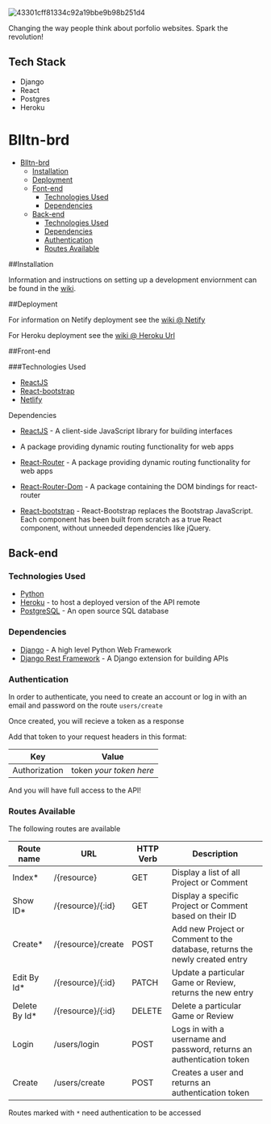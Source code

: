 ![43301cff81334c92a19bbe9b98b251d4](https://user-images.githubusercontent.com/3163892/114476406-c4ef2d80-9bbf-11eb-9c7a-e1eea57d1a27.png)

Changing the way people think about porfolio websites. Spark the revolution!

## Tech Stack
 - Django
 - React
 - Postgres
 - Heroku




# Blltn-brd

- [Blltn-brd](blltn-brd)
  - [Installation](#installation)
  - [Deployment](#deployment)
  - [Font-end](#front-end)
    - [Technologies Used](#technologies-used)
    - [Dependencies](#dependencies)
  - [Back-end](#back-end)
    - [Technologies Used](#technologies-used-1)
    - [Dependencies](#dependencies-1)
    - [Authentication](#authentication)
    - [Routes Available](#routes-available)

##Installation

Information and instructions on setting up a development enviornment can be found in the [wiki](https://github.com/SEI-2121/blltn-brd/wiki).

##Deployment

For information on Netify deployment see the [wiki @ Netify](https://github.com/SEI-2121/blltn-brd/wiki)

For Heroku deployment see the [wiki @ Heroku Url](https://github.com/SEI-2121/blltn-brd/wiki)

##Front-end

###Technologies Used

- [ReactJS](https://reactjs.org/)
- [React-bootstrap](https://react-bootstrap.github.io/)
- [Netlify](https://www.netlify.com/)


Dependencies

- [ReactJS](https://reactjs.org/) - A client-side JavaScript library for building interfaces
 - A package providing dynamic routing functionality for web apps
 - [React-Router](https://www.npmjs.com/package/react-router) - A package providing dynamic routing functionality for web apps
 - [React-Router-Dom](https://www.npmjs.com/package/react-router-dom) - A package containing the DOM bindings for react-router

- [React-bootstrap](https://react-bootstrap.github.io/) - React-Bootstrap replaces the Bootstrap JavaScript. Each component has been built from scratch as a true React component, without unneeded dependencies like jQuery.

## Back-end


### Technologies Used

- [Python](https://www.python.org/)
- [Heroku](https://www.heroku.com/) - to host a deployed version of the API remote
- [PostgreSQL](https://www.postgresql.org/) - An open source SQL database

### Dependencies

- [Django](https://www.djangoproject.com/) - A high level Python Web Framework
- [Django Rest Framework](https://www.django-rest-framework.org/) - A Django extension for building APIs

### Authentication

In order to authenticate, you need to create an account or log in with an email and password on the route `users/create`

Once created, you will recieve a token as a response

Add that token to your request headers in this format:



| **Key** | **Value** |
| ------- | --------- |
| Authorization | token *your token here* |

And you will have full access to the API!

### Routes Available

              
The following routes are available

| **Route name**  | **URL**                 | **HTTP Verb** | **Description**                                                         |
| --------------- | ----------------------- | ------------- | ----------------------------------------------------------------------- |
| Index*          | /{resource}             | GET           | Display a list of all Project or Comment                                |
| Show ID*        | /{resource}/{:id}       | GET           | Display a specific Project or Comment based on their ID                 |
| Create*         | /{resource}/create      | POST          | Add new Project or Comment to the database, returns the newly created entry |
| Edit By Id*     | /{resource}/{:id}       | PATCH         | Update a particular Game or Review, returns the new entry               |
| Delete By Id*   | /{resource}/{:id}       | DELETE        | Delete a particular Game or Review                                      |
| Login           | /users/login            | POST          | Logs in with a username and password, returns an authentication token   |
| Create          | /users/create           | POST          | Creates a user and returns an authentication token                      |

Routes marked with `*` need authentication to be accessed
